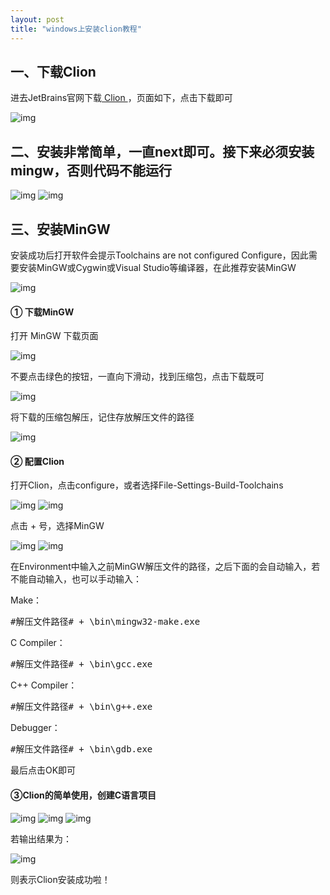 ```yaml
---
layout: post
title: "windows上安装clion教程"
---
```


<body>
<h2>一、下载Clion</h2>
<p>进去JetBrains官网下载<a href="https://www.jetbrains.com/clion/download/#section=windows" target="_blank"> Clion </a>  ，页面如下，点击下载即可</p>
<img src="https://img2020.cnblogs.com/blog/1185943/202004/1185943-20200407115206341-1221614075.png" alt="img">
   
<h2>二、安装非常简单，一直next即可。接下来必须安装mingw，否则代码不能运行</h2>
<img src="https://img2020.cnblogs.com/blog/1185943/202004/1185943-20200415133342252-1704975162.png" alt="img">
<img src="https://img2020.cnblogs.com/blog/1185943/202004/1185943-20200415133539991-1113762096.png" alt="img">

<h2>三、安装MinGW</h2>
<p>安装成功后打开软件会提示Toolchains are not configured Configure，因此需要安装MinGW或Cygwin或Visual Studio等编译器，在此推荐安装MinGW</p>
<img src="https://img2020.cnblogs.com/blog/1185943/202004/1185943-20200407115535925-340385229.png" alt="img">
<h4>① 下载MinGW</h4>
<P>打开<a herf="https://sourceforge.net/projects/mingw-w64/files/Toolchains%20targetting%20Win64/Personal%20Builds/mingw-builds/" target="_blank"> MinGW </a>  下载页面</P>
<img src="https://img2020.cnblogs.com/blog/1185943/202004/1185943-20200407115915027-1550098904.png" alt="img">
<p>不要点击绿色的按钮，一直向下滑动，找到压缩包，点击下载既可</p>
<img src="https://img2020.cnblogs.com/blog/1185943/202004/1185943-20200407120013512-1381325378.png" alt="img">
<p>将下载的压缩包解压，记住存放解压文件的路径</p>
<img src="https://img2020.cnblogs.com/blog/1185943/202004/1185943-20200407120132873-1492948075.png" alt="img">
<h4>② 配置Clion</h4>
<p>打开Clion，点击configure，或者选择File-Settings-Build-Toolchains</p>
<img src="https://img2020.cnblogs.com/blog/1185943/202004/1185943-20200407120224282-747584276.png" alt="img">
<img src="https://img2020.cnblogs.com/blog/1185943/202004/1185943-20200407120418248-1750626778.png" alt="img">
<p>点击 + 号，选择MinGW </p>
<img src="https://img2020.cnblogs.com/blog/1185943/202004/1185943-20200407120448304-1651484167.png" alt="img">
<img src="https://img2020.cnblogs.com/blog/1185943/202004/1185943-20200407120533789-1922217996.png" alt="img">
<p>在Environment中输入之前MinGW解压文件的路径，之后下面的会自动输入，若不能自动输入，也可以手动输入：</p>
<p>Make：</p>
<div class="cnblogs_code">
    <pre>#解压文件路径# + \bin\mingw32-make.exe</pre>
</div>
<p>C Compiler：</p>
<div class="cnblogs_code">
    <pre>#解压文件路径# + \bin\gcc.exe</pre>
</div>
<p>C++ Compiler：</p>
<div class="cnblogs_code">
    <pre>#解压文件路径# + \bin\g++.exe</pre>
</div>
<p> Debugger：</p>
<div class="cnblogs_code">
    <pre>#解压文件路径# + \bin\gdb.exe</pre>
</div>
<p>最后点击OK即可</p>
<h4>③Clion的简单使用，创建C语言项目</h4>
<img src="https://img2020.cnblogs.com/blog/1185943/202004/1185943-20200407140308050-206632894.png" alt="img">
<img src="https://img2020.cnblogs.com/blog/1185943/202004/1185943-20200413183846709-1670857200.png" alt="img">
<img src="https://img2020.cnblogs.com/blog/1185943/202004/1185943-20200413183935704-1157778406.png" alt="img">
<p>若输出结果为：</p>
<img src="https://img2020.cnblogs.com/blog/1185943/202004/1185943-20200407140432450-893674864.png" alt="img">
<p>则表示Clion安装成功啦！</p>
</body>
</html>
